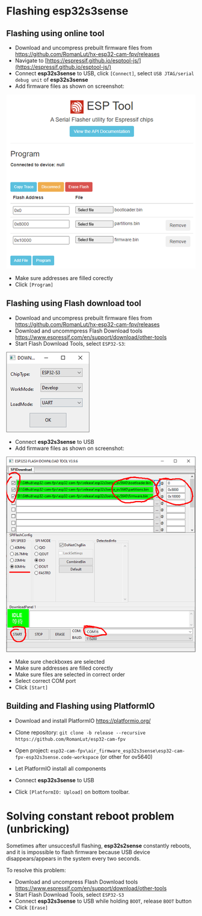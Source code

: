 # Flashing esp32s3sense

## Flashing using online tool

* Download and uncompress prebuilt firmware files from https://github.com/RomanLut/hx-esp32-cam-fpv/releases
* Navigate to [https://espressif.github.io/esptool-js/](https://espressif.github.io/esptool-js/)
* Connect **esp32s3sense** to USB, click ```[Connect]```, select ```USB JTAG/serial debug unit``` of **esp32s3sense**
* Add firmware files as shown on screenshot:
 
![alt text](images/espwebtool_s3sense.png "espwebtool_s3sense.png")

* Make sure addresses are filled corectly
* Click ```[Program]```

## Flashing using Flash download tool

* Download and uncompress prebuilt firmware files from https://github.com/RomanLut/hx-esp32-cam-fpv/releases
* Download and uncommpress Flash Download tools https://www.espressif.com/en/support/download/other-tools
* Start Flash Download Tools, select ```ESP32-S3```:

![alt text](images/flash_download_tool_esp32s3.png "flash_download_tool_esp32s3.png")
 
* Connect **esp32s3sense** to USB
* Add firmware files as shown on screenshot:
 
![alt text](images/flash_download_tool_files_s3sense.png "flash_download_tool_files_s3sense.png")

* Make sure checkboxes are selected
* Make sure addresses are filled corectly
* Make sure files are selected in correct order
* Select correct COM port
* Click ```[Start]```


## Building and Flashing using PlatformIO

* Download and install PlatformIO https://platformio.org/
 
* Clone repository: ```git clone -b release --recursive https://github.com/RomanLut/esp32-cam-fpv```

* Open project: ```esp32-cam-fpv\air_firmware_esp32s3sense\esp32-cam-fpv-esp32s3sense.code-workspace```  (or other for ov5640)

* Let PlatformIO install all components

* Connect **esp32s3sense** to USB

* Click ```[PlatformIO: Upload]``` on bottom toolbar.


# Solving constant reboot problem (unbricking)

Sometimes after unsuccesfull flashing, **esp32s2sense** constantly reboots, and it is impossible to flash firmware because USB device disappears/appears in the system every two seconds.

To resolve this problem:
* Download and uncompress Flash Download tools https://www.espressif.com/en/support/download/other-tools
* Start Flash Download Tools, select ```ESP32-S3```
* Connect **esp32s3sense** to USB while holding ```BOOT```, release ```BOOT``` button
* Click ```[Erase]```

